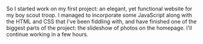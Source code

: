 So I started work on my first project: an elegant, yet functional website for my boy scout troop. I managed to incorporate some JavaScript along with the HTML and CSS that I've been fiddling with, and have finished one of the biggest parts of the project: the slideshow of photos on the homepage. I'll continue working in a few hours.
